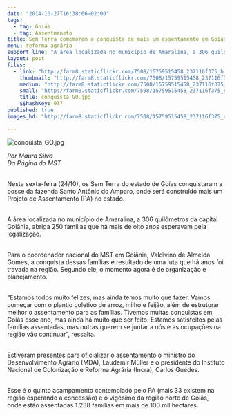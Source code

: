 ```yaml
---
date: "2014-10-27T16:38:06-02:00"
tags:
  - tag: Goiás
  - tag: Assentmaneto
title: Sem Terra comemoram a conquista de mais um assentamento em Goiás
menu: reforma agrária
support_line: "A área localizada no município de Amaralina, a 306 quilômetros da capital Goiânia, abriga 250 famílias que há mais de oito anos esperavam pela legalização."
layout: post
files:
  - link: "http://farm8.staticflickr.com/7508/15759515458_237116f375_b.jpg"
    thumbnail: "http://farm8.staticflickr.com/7508/15759515458_237116f375_t.jpg"
    medium: "http://farm8.staticflickr.com/7508/15759515458_237116f375_z.jpg"
    small: "http://farm8.staticflickr.com/7508/15759515458_237116f375_n.jpg"
    title: conquista_GO.jpg
    $$hashKey: 9T7
published: true
images_hd: "http://farm8.staticflickr.com/7508/15759515458_237116f375_n.jpg"

---
```

<p><img alt="conquista_GO.jpg" src="http://farm8.staticflickr.com/7508/15759515458_237116f375_b.jpg" /></p>

<p><em>Por Maura Silva<br />
Da&nbsp;P&aacute;gina do&nbsp;MST</em></p>

<p><br />
Nesta sexta-feira (24/10), os Sem Terra do estado de Go&iacute;as conquistaram a posse da fazenda Santo Ant&ocirc;nio do Amparo, onde ser&aacute; constru&iacute;do mais um Projeto de Assentamento (PA) no estado.</p>

<p><br />
A &aacute;rea localizada no munic&iacute;pio de Amaralina, a 306 quil&ocirc;metros da capital Goi&acirc;nia, abriga 250 fam&iacute;lias que h&aacute; mais de oito anos esperavam pela legaliza&ccedil;&atilde;o.</p>

<p><br />
Para o coordenador nacional do MST em Goi&acirc;nia, Valdivino de Almeida Gomes, a conquista dessas fam&iacute;lias &eacute; resultado de uma luta que h&aacute; anos foi travada na regi&atilde;o. Segundo ele, o momento agora &eacute; de organiza&ccedil;&atilde;o e planejamento.</p>

<p><br />
&ldquo;Estamos todos muito felizes, mas ainda temos muito que fazer. Vamos come&ccedil;ar com o plantio coletivo de arroz, milho e feij&atilde;o, al&eacute;m de estruturar melhor o assentamento para as fam&iacute;lias. Tivemos muitas conquistas em Goi&aacute;s esse ano, mas ainda h&aacute; muito que ser feito. Estamos satisfeitos pelas fam&iacute;lias assentadas, mas outras querem se juntar a n&oacute;s e as ocupa&ccedil;&otilde;es na regi&atilde;o v&atilde;o continuar&rdquo;, ressalta.</p>

<p><br />
Estiveram presentes para oficializar o assentamento o ministro do Desenvolvimento Agr&aacute;rio (MDA), Laudemir M&uuml;ller e o presidente do Instituto Nacional de Coloniza&ccedil;&atilde;o e Reforma Agr&aacute;ria (Incra), Carlos Guedes.</p>

<p><br />
Esse &eacute; o quinto acampamento contemplado pelo PA (mais 33 existem na regi&atilde;o esperando a concess&atilde;o) e o vig&eacute;simo da regi&atilde;o norte de Goi&aacute;s, onde est&atilde;o assentadas 1.238 fam&iacute;lias em mais de 100 mil hectares.</p>

